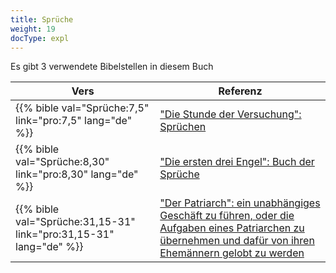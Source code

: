 ```yaml
---
title: Sprüche
weight: 19
docType: expl
---
```


Es gibt 3 verwendete Bibelstellen in diesem Buch

| Vers | Referenz |
|-------|-----------|
| {{% bible val="Sprüche:7,5" link="pro:7,5" lang="de" %}} | ["Die Stunde der Versuchung": Sprüchen](/expl/../expl/content/letters/the-letter-to-the-church-in-philadelphia#2f35) |
| {{% bible val="Sprüche:8,30" link="pro:8,30" lang="de" %}} | ["Die ersten drei Engel": Buch der Sprüche](/expl/../expl/content/harvest/gods-army-and-the-seven-angels#ad85) |
| {{% bible val="Sprüche:31,15-31" link="pro:31,15-31" lang="de" %}} | ["Der Patriarch": ein unabhängiges Geschäft zu führen, oder die Aufgaben eines Patriarchen zu übernehmen und dafür von ihren Ehemännern gelobt zu werden](/expl/../expl/background/israel/the-role-of-family-in-the-bible#75b9) |

